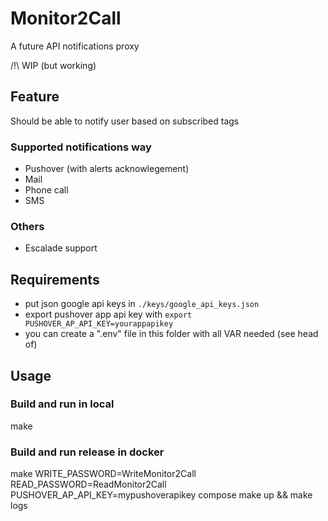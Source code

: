 # Monitor2Call

A future API notifications proxy

/!\ WIP (but working)

## Feature

Should be able to notify user based on subscribed tags

### Supported notifications way

- Pushover (with alerts acknowlegement)
- Mail
- Phone call
- SMS

### Others

- Escalade support

## Requirements

- put json google api keys in `./keys/google_api_keys.json`
- export pushover app api key with `export PUSHOVER_AP_API_KEY=yourappapikey`
- you can create a ".env" file in this folder with all VAR needed (see head of)

## Usage

### Build and run in local

make

### Build and run release in docker

make WRITE_PASSWORD=WriteMonitor2Call READ_PASSWORD=ReadMonitor2Call PUSHOVER_AP_API_KEY=mypushoverapikey compose
make up && make logs
